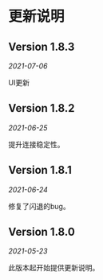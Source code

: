 更新说明
==========

## Version 1.8.3

_2021-07-06_

UI更新

## Version 1.8.2

_2021-06-25_

提升连接稳定性。


## Version 1.8.1

_2021-06-24_

修复了闪退的bug。


## Version 1.8.0

_2021-05-23_

此版本起开始提供更新说明。
